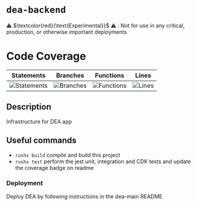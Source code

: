 # `dea-backend`

⚠️ $\textcolor{red}{\text{Experimental}}$ ⚠️ : Not for use in any critical, production, or otherwise important deployments

# Code Coverage

| Statements                                                                               | Branches                                                                             | Functions                                                                              | Lines                                                                          |
| ---------------------------------------------------------------------------------------- | ------------------------------------------------------------------------------------ | -------------------------------------------------------------------------------------- | ------------------------------------------------------------------------------ |
| ![Statements](https://img.shields.io/badge/statements-97.94%25-brightgreen.svg?style=flat) | ![Branches](https://img.shields.io/badge/branches-90.36%25-brightgreen.svg?style=flat) | ![Functions](https://img.shields.io/badge/functions-91.25%25-brightgreen.svg?style=flat) | ![Lines](https://img.shields.io/badge/lines-97.91%25-brightgreen.svg?style=flat) |

## Description

Infrastructure for DEA app

## Useful commands

- `rushx build` compile and build this project
- `rushx test` perform the jest unit, integration and CDK tests and update the coverage badge on readme

### Deployment

Deploy DEA by following instructions in the dea-main README

